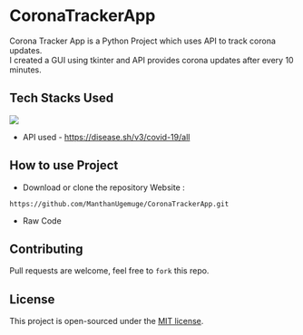 # CoronaTrackerApp
Corona Tracker App is a Python Project which uses API to track corona updates. </br>
I created a GUI using tkinter and API provides corona updates after every 10 minutes.


## Tech Stacks Used
<a target="_blank" href="https://www.python.org/"><img src="https://img.shields.io/badge/Python-14354C?style=for-the-badge&logo=python&logoColor=white"></img></a>

- API used - https://disease.sh/v3/covid-19/all

## How to use Project

- Download or clone the repository Website : 
```
https://github.com/ManthanUgemuge/CoronaTrackerApp.git
```
- Raw Code
## Contributing
Pull requests are welcome, feel free to ```fork``` this repo.

## License
This project is open-sourced under the [MIT license]().
